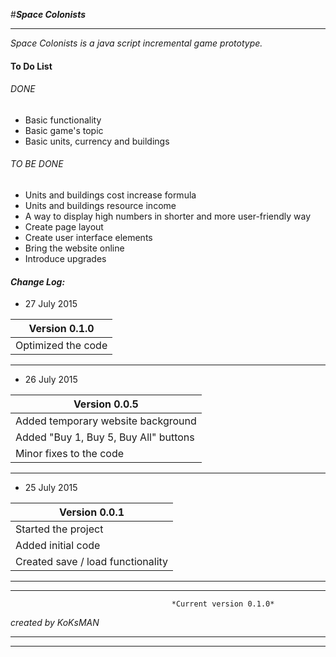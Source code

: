#**_Space Colonists_**
___

<em> Space Colonists is a java script incremental game prototype. </em>

#### To Do List ####
###### DONE ######
  * Basic functionality
  * Basic game's topic
  * Basic units, currency and buildings

###### TO BE DONE ######
* Units and buildings cost increase formula
* Units and buildings resource income
* A way to display high numbers in shorter and more user-friendly way
* Create page layout
* Create user interface elements
* Bring the website online
* Introduce upgrades



#### **_Change Log:_** ####
* 27 July 2015

| Version 0.1.0 |
| ------------- |
| Optimized the code|
___
* 26 July 2015

| Version 0.0.5 |
| ------------- |
| Added temporary website background|
| Added "Buy 1, Buy 5, Buy All" buttons |
| Minor fixes to the code |
___
* 25 July 2015

| Version 0.0.1 |
| ------------- |
| Started the project|
| Added initial code |
| Created save / load functionality|

___
___
                                        *Current version 0.1.0*
*created by KoKsMAN*
___
___
